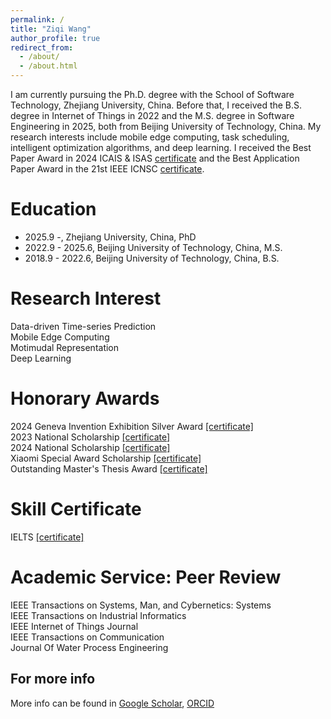 ```yaml
---
permalink: /
title: "Ziqi Wang"
author_profile: true
redirect_from: 
  - /about/
  - /about.html
---
```



I am currently pursuing the Ph.D. degree with the School of Software Technology, Zhejiang University, China. Before that, I received the B.S. degree in Internet of Things in 2022 and the M.S. degree in Software Engineering in 2025, both from Beijing University of Technology, China. My research interests include mobile edge computing, task scheduling, intelligent optimization algorithms, and deep learning. I received the Best Paper Award in 2024 ICAIS & ISAS [certificate](https://ZiqiWang0312.github.io/bio/files/ISAScer.pdf) and the Best Application Paper Award in the 21st IEEE ICNSC [certificate](https://ZiqiWang0312.github.io/bio/files/ICNSCcer.pdf).

Education
======
* 2025.9 -, Zhejiang University, China, PhD
* 2022.9 - 2025.6, Beijing University of Technology, China, M.S.
* 2018.9 - 2022.6, Beijing University of Technology, China, B.S. 

Research Interest
======
Data-driven Time-series Prediction <br>
Mobile Edge Computing <br>
Motimudal Representation <br>
Deep Learning <br>


Honorary Awards
======
2024 Geneva Invention Exhibition Silver Award
<a href="https://ZiqiWang0312.github.io/bio/files/geneva.pdf" target="_blank">[certificate]</a> <br>
2023 National Scholarship 
<a href="https://ZiqiWang0312.github.io/bio/files/National Scholarship 2023.pdf" target="_blank">[certificate]</a> <br>
2024 National Scholarship 
<a href="https://ZiqiWang0312.github.io/bio/files/National Scholarship 2024.pdf" target="_blank">[certificate]</a> <br>
Xiaomi Special Award Scholarship 
<a href="https://ZiqiWang0312.github.io/bio/files/XiaoMi.pdf" target="_blank">[certificate]</a> <br>
Outstanding Master's Thesis Award
<a href="https://ZiqiWang0312.github.io/bio/files/Outstanding Thesis.pdf" target="_blank">[certificate]</a> <br>

Skill Certificate
======
IELTS 
<a href="https://ZiqiWang0312.github.io/bio/files/IELTS.pdf" target="_blank">[certificate]</a> <br>



Academic Service: Peer Review
======
IEEE Transactions on Systems, Man, and Cybernetics: Systems <br>
IEEE Transactions on Industrial Informatics <br>
IEEE Internet of Things Journal <br>
IEEE Transactions on Communication <br>
Journal Of Water Process Engineering <br>

For more info
------
More info can be found in [Google Scholar](https://scholar.google.com/citations?hl=en&user=G1mY-BwAAAAJ), [ORCID](https://orcid.org/signin)
